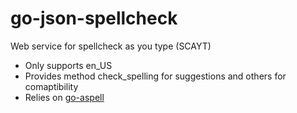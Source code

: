 # go-json-spellcheck
Web service for spellcheck as you type (SCAYT)

* Only supports en_US
* Provides method check_spelling for suggestions and others for comaptibility
* Relies on [go-aspell](https://github.com/trustmaster/go-aspell)

